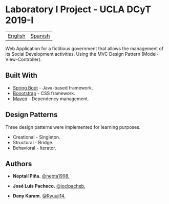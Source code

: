 # Laboratory I Project - UCLA DCyT 2019-I

<table>
    <tr>
        <!-- Do not translate this table -->
        <td><a href="./README.md"> English </a></td>
        <td><a href="./README-ES.md"> Spanish </a></td>
    </tr>
</table>

Web Application for a fictitious government that allows the management of its Social Development activities.
Using the MVC Design Pattern (Model-View-Controller).

## Built With

* [Spring Boot](https://spring.io/projects/spring-boot) - Java-based framework.
* [Boootstrap](https://getbootstrap.com/) - CSS framework.
* [Maven](https://maven.apache.org/) - Dependency management.

## Design Patterns

Three design patterns were implemented for learning purposes. 

* Creational - Singleton.
* Structural - Bridge.
* Behavioral - Iterator.

## Authors

* **Neptalí Piña.** [@nepta1998.](https://github.com/nepta1998/)

* **José Luis Pacheco.** [@joclpacheb.](https://github.com/joclpacheb/)

* **Dany Karam.** [@Ryuuji14.](https://github.com/Ryuuji14)

